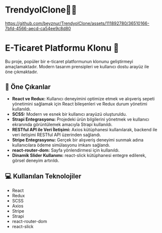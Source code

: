 # TrendyolClone🛒🚀

https://github.com/beyznur/TrendyolClone/assets/111892780/36510166-7bfd-4566-aecd-ca54ee9c8d80

# E-Ticaret Platformu Klonu 🎨 

Bu proje, popüler bir e-ticaret platformunun klonunu geliştirmeyi amaçlamaktadır. Modern tasarım prensipleri ve kullanıcı dostu arayüz ile öne çıkmaktadır.

## 🌟 Öne Çıkanlar 
- **React ve Redux:** Kullanıcı deneyimini optimize etmek ve alışveriş sepeti yönetimini sağlamak için React bileşenleri ve Redux durum yönetimi kullanıldı.
- **SCSS:** Modern ve esnek bir kullanıcı arayüzü oluşturuldu.
- **Strapi Entegrasyonu:** Projedeki ürün bilgilerini yönetmek ve kullanıcı ekranında görüntülemek amacıyla Strapi kullanıldı.
- **RESTful API ile Veri İletişimi:** Axios kütüphanesi kullanılarak, backend ile veri iletişimi RESTful API üzerinden sağlandı.
- **Stripe Entegrasyonu:** Gerçek bir alışveriş deneyimi sunmak adına kullanıcılara ödeme simülasyonu imkanı sağlandı.
- **react-router-dom:** Sayfa yönlendirmesi için kullanıldı.
- **Dinamik Slider Kullanımı:** react-slick kütüphanesi entegre edilerek, görsel deneyim artırıldı.  
  
  
## 💻 Kullanılan Teknolojiler 
- React
- Redux
- SCSS
- Axios
- Stripe
- Strapi
- react-router-dom
- react-slick

